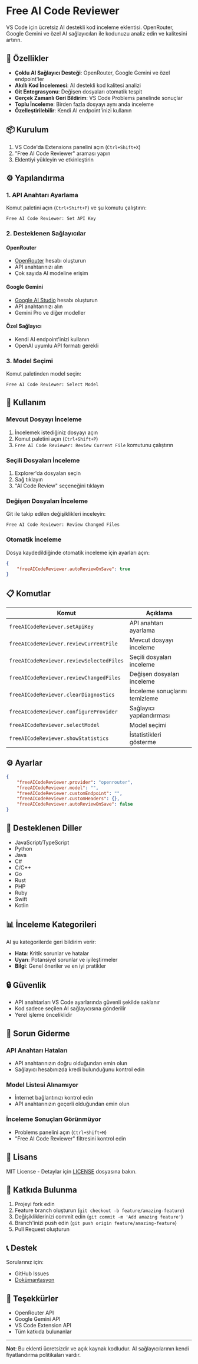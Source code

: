 # Free AI Code Reviewer

VS Code için ücretsiz AI destekli kod inceleme eklentisi. OpenRouter, Google Gemini ve özel AI sağlayıcıları ile kodunuzu analiz edin ve kalitesini artırın.

## 🚀 Özellikler

- **Çoklu AI Sağlayıcı Desteği**: OpenRouter, Google Gemini ve özel endpoint'ler
- **Akıllı Kod İncelemesi**: AI destekli kod kalitesi analizi
- **Git Entegrasyonu**: Değişen dosyaları otomatik tespit
- **Gerçek Zamanlı Geri Bildirim**: VS Code Problems panelinde sonuçlar
- **Toplu İnceleme**: Birden fazla dosyayı aynı anda inceleme
- **Özelleştirilebilir**: Kendi AI endpoint'inizi kullanın

## 📦 Kurulum

1. VS Code'da Extensions panelini açın (`Ctrl+Shift+X`)
2. "Free AI Code Reviewer" araması yapın
3. Eklentiyi yükleyin ve etkinleştirin

## ⚙️ Yapılandırma

### 1. API Anahtarı Ayarlama

Komut paletini açın (`Ctrl+Shift+P`) ve şu komutu çalıştırın:
```
Free AI Code Reviewer: Set API Key
```

### 2. Desteklenen Sağlayıcılar

#### OpenRouter
- [OpenRouter](https://openrouter.ai) hesabı oluşturun
- API anahtarınızı alın
- Çok sayıda AI modeline erişim

#### Google Gemini
- [Google AI Studio](https://makersuite.google.com/app/apikey) hesabı oluşturun
- API anahtarınızı alın
- Gemini Pro ve diğer modeller

#### Özel Sağlayıcı
- Kendi AI endpoint'inizi kullanın
- OpenAI uyumlu API formatı gerekli

### 3. Model Seçimi

Komut paletinden model seçin:
```
Free AI Code Reviewer: Select Model
```

## 🎯 Kullanım

### Mevcut Dosyayı İnceleme

1. İncelemek istediğiniz dosyayı açın
2. Komut paletini açın (`Ctrl+Shift+P`)
3. `Free AI Code Reviewer: Review Current File` komutunu çalıştırın

### Seçili Dosyaları İnceleme

1. Explorer'da dosyaları seçin
2. Sağ tıklayın
3. "AI Code Review" seçeneğini tıklayın

### Değişen Dosyaları İnceleme

Git ile takip edilen değişiklikleri inceleyin:
```
Free AI Code Reviewer: Review Changed Files
```

### Otomatik İnceleme

Dosya kaydedildiğinde otomatik inceleme için ayarları açın:
```json
{
    "freeAICodeReviewer.autoReviewOnSave": true
}
```

## 📋 Komutlar

| Komut | Açıklama |
|-------|----------|
| `freeAICodeReviewer.setApiKey` | API anahtarı ayarlama |
| `freeAICodeReviewer.reviewCurrentFile` | Mevcut dosyayı inceleme |
| `freeAICodeReviewer.reviewSelectedFiles` | Seçili dosyaları inceleme |
| `freeAICodeReviewer.reviewChangedFiles` | Değişen dosyaları inceleme |
| `freeAICodeReviewer.clearDiagnostics` | İnceleme sonuçlarını temizleme |
| `freeAICodeReviewer.configureProvider` | Sağlayıcı yapılandırması |
| `freeAICodeReviewer.selectModel` | Model seçimi |
| `freeAICodeReviewer.showStatistics` | İstatistikleri gösterme |

## ⚙️ Ayarlar

```json
{
    "freeAICodeReviewer.provider": "openrouter",
    "freeAICodeReviewer.model": "",
    "freeAICodeReviewer.customEndpoint": "",
    "freeAICodeReviewer.customHeaders": {},
    "freeAICodeReviewer.autoReviewOnSave": false
}
```

## 🔧 Desteklenen Diller

- JavaScript/TypeScript
- Python
- Java
- C#
- C/C++
- Go
- Rust
- PHP
- Ruby
- Swift
- Kotlin

## 📊 İnceleme Kategorileri

AI şu kategorilerde geri bildirim verir:

- **Hata**: Kritik sorunlar ve hatalar
- **Uyarı**: Potansiyel sorunlar ve iyileştirmeler
- **Bilgi**: Genel öneriler ve en iyi pratikler

## 🔒 Güvenlik

- API anahtarları VS Code ayarlarında güvenli şekilde saklanır
- Kod sadece seçilen AI sağlayıcısına gönderilir
- Yerel işleme önceliklidir

## 🐛 Sorun Giderme

### API Anahtarı Hataları
- API anahtarınızın doğru olduğundan emin olun
- Sağlayıcı hesabınızda kredi bulunduğunu kontrol edin

### Model Listesi Alınamıyor
- İnternet bağlantınızı kontrol edin
- API anahtarınızın geçerli olduğundan emin olun

### İnceleme Sonuçları Görünmüyor
- Problems panelini açın (`Ctrl+Shift+M`)
- "Free AI Code Reviewer" filtresini kontrol edin

## 📝 Lisans

MIT License - Detaylar için [LICENSE](LICENSE) dosyasına bakın.

## 🤝 Katkıda Bulunma

1. Projeyi fork edin
2. Feature branch oluşturun (`git checkout -b feature/amazing-feature`)
3. Değişikliklerinizi commit edin (`git commit -m 'Add amazing feature'`)
4. Branch'inizi push edin (`git push origin feature/amazing-feature`)
5. Pull Request oluşturun

## 📞 Destek

Sorularınız için:
- GitHub Issues
- [Dokümantasyon](https://github.com/your-username/vscode-free-ai-code-reviewer)

## 🙏 Teşekkürler

- OpenRouter API
- Google Gemini API
- VS Code Extension API
- Tüm katkıda bulunanlar

---

**Not**: Bu eklenti ücretsizdir ve açık kaynak kodludur. AI sağlayıcılarının kendi fiyatlandırma politikaları vardır.